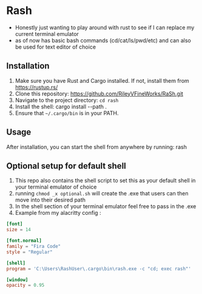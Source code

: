 # Rash
- Honestly just wanting to play around with rust to see if I can replace my current terminal emulator
- as of now has basic bash commands (cd/cat/ls/pwd/etc) and can also be used for text editor of choice

## Installation
1. Make sure you have Rust and Cargo installed. If not, install them from https://rustup.rs/
2. Clone this repository: https://github.com/RileyVFineWorks/RaSh.git
3. Navigate to the project directory: `cd rash`
4. Install the shell: cargo install --path .
5. Ensure that `~/.cargo/bin` is in your PATH.

## Usage
After installation, you can start the shell from anywhere by running: rash

## Optional setup for default shell
1. This repo also contains the shell script to set this as your default shell in your terminal emulator of choice
2. running `chmod _x optional.sh` will create the .exe that users can then move into their desired path
3. In the shell section of your terminal emulator feel free to pass in the .exe
4. Example from my alacritty config :

```toml
[font]
size = 14

[font.normal]
family = "Fira Code"
style = "Regular"

[shell]
program = 'C:\Users\RashUser\.cargo\bin\rash.exe -c "cd; exec rash"'

[window]
opacity = 0.95
